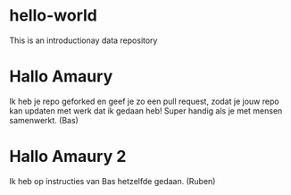 # hello-world
This is an introductionay data repository

# Hallo Amaury

Ik heb je repo geforked en geef je zo een pull request, zodat je jouw repo kan updaten met werk dat ik gedaan heb! Super handig als je met mensen samenwerkt. (Bas)

# Hallo Amaury 2
Ik heb op instructies van Bas hetzelfde gedaan. (Ruben)
